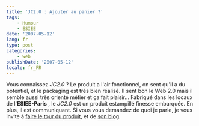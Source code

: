 ```yaml
---
title: 'JC2.0 : Ajouter au panier ?'
tags:
    - Humour
    - ESIEE
date: '2007-05-12'
lang: fr
type: post
categories:
    - web
publishDate: '2007-05-12'
locale: fr_FR
---
```


Vous connaissez _JC2.0_&nbsp;? Le produit a l'air fonctionnel, on sent qu'il a du potentiel, et le packaging est très bien réalisé. Il sent bon le Web 2.0 mais il semble aussi très orienté métier et ça fait plaisir… Fabriqué dans les locaux de l'**ESIEE-Paris** , le _JC2.0_ est un produit estampillé finesse embarquée. En plus, il est communiquant. Si vous vous demandez de quoi je parle, je vous invite à [faire le tour du produit](http://choain.fr/cvjc20/), et de [son blog](http://jchoain.free.fr/wordpressfr/).